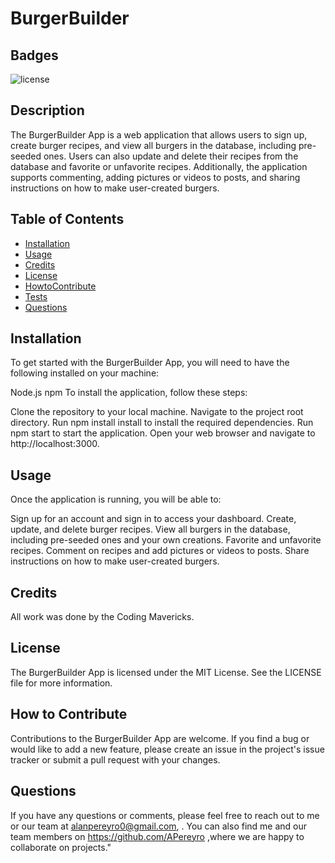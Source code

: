 # BurgerBuilder

## Badges

![license](https://img.shields.io/badge/license-MIT-orange)

## Description

The BurgerBuilder App is a web application that allows users to sign up, create burger recipes, and view all burgers in the database, including pre-seeded ones. Users can also update and delete their recipes from the database and favorite or unfavorite recipes. Additionally, the application supports commenting, adding pictures or videos to posts, and sharing instructions on how to make user-created burgers.

## Table of Contents

- [Installation](#installation)
- [Usage](#usage)
- [Credits](#credits)
- [License](#license)
- [HowtoContribute](#HowtoContribute)
- [Tests](#Tests)
- [Questions](#Questions)

## Installation

To get started with the BurgerBuilder App, you will need to have the following installed on your machine:

Node.js
npm 
To install the application, follow these steps:

Clone the repository to your local machine.
Navigate to the project root directory.
Run npm install install to install the required dependencies.
Run npm start to start the application.
Open your web browser and navigate to http://localhost:3000.


## Usage

Once the application is running, you will be able to:

Sign up for an account and sign in to access your dashboard.
Create, update, and delete burger recipes.
View all burgers in the database, including pre-seeded ones and your own creations.
Favorite and unfavorite recipes.
Comment on recipes and add pictures or videos to posts.
Share instructions on how to make user-created burgers.

## Credits

All work was done by the Coding Mavericks. 

## License

The BurgerBuilder App is licensed under the MIT License. See the LICENSE file for more information.

## How to Contribute

Contributions to the BurgerBuilder App are welcome. If you find a bug or would like to add a new feature, please create an issue in the project's issue tracker or submit a pull request with your changes.

## Questions

If you have any questions or comments, please feel free to reach out to me or our team at alanpereyro0@gmail.com,  . 
You can also find me and our team members on https://github.com/APereyro ,where we are happy to collaborate on projects."

